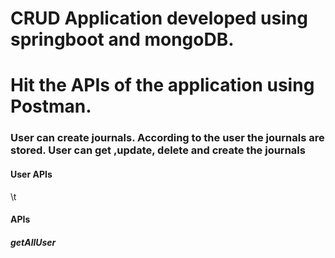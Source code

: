 # CRUD Application developed using springboot and mongoDB.
# Hit the APIs of the application using Postman.

<h3>User can create journals. According to the user the journals are stored. User can get ,update, delete and create the journals</h3>

<h4>User APIs</h4>\t<h4>APIs </h4> 
<h5>getAllUser</h5>
